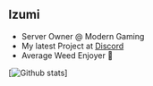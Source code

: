 ## Izumi
- Server Owner @ Modern Gaming
- My latest Project at [Discord](https://discord.gg/mg-jvs)
- Average Weed Enjoyer 🌱

[![Github stats](https://github-readme-streak-stats.herokuapp.com/?user=IzumiTheCapybara&theme=merko&hide_border=true)]

<!--
**LunaTheCapybara/LunaTheCapybara** is a ✨ _special_ ✨ repository because its `README.md` (this file) appears on your GitHub profile.

Here are some ideas to get you started:

- 🔭 I’m currently working on ...
- 🌱 I’m currently learning ...
- 👯 I’m looking to collaborate on ...
- 🤔 I’m looking for help with ...
- 💬 Ask me about ...
- 📫 How to reach me: ...
- 😄 Pronouns: ...
- ⚡ Fun fact: ...
-->
